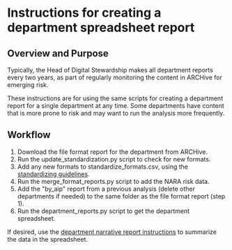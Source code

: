# Instructions for creating a department spreadsheet report

## Overview and Purpose

Typically, the Head of Digital Stewardship makes all department reports every two years,
as part of regularly monitoring the content in ARCHive for emerging risk.

These instructions are for using the same scripts for creating a department report for a single department at any time.
Some departments have content that is more prone to risk and may want to run the analysis more frequently.

## Workflow

1. Download the file format report for the department from ARCHive.
2. Run the update_standardization.py script to check for new formats.
3. Add any new formats to standardize_formats.csv, using the [standardizing guidelines](standardize_formats_guidelines.md).
4. Run the merge_format_reports.py script to add the NARA risk data.
5. Add the "by_aip" report from a previous analysis (delete other departments if needed) to the same folder as the file format report (step 1).
6. Run the department_reports.py script to get the department spreadsheet.

If desired, use the [department narrative report instructions](department_narrative_report_instructions.md)
to summarize the data in the spreadsheet.